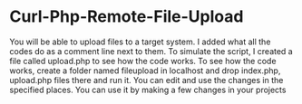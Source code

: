 # Curl-Php-Remote-File-Upload

You will be able to upload files to a target system.
I added what all the codes do as a comment line next to them.
To simulate the script, I created a file called upload.php to see how the code works.
To see how the code works, create a folder named fileupload in localhost and drop index.php, upload.php files there and run it.
You can edit and use the changes in the specified places.
You can use it by making a few changes in your projects
